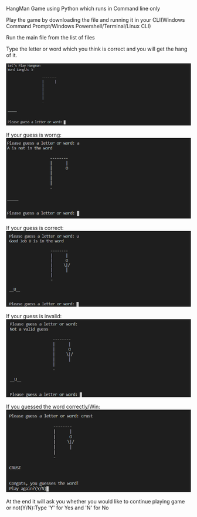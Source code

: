HangMan Game using Python which runs in Command line only

Play the game by downloading the file and running it in your CLI(Windows Command Prompt/Windows Powershell/Terminal/Linux CLI)

Run the main file from the list of files

Type the letter or word which you think is correct and you will get the hang of it.

![Initial img](/images/initial.png)

If your guess is worng:
![Wrong img](/images/wrong.png)

If your guess is correct:
![Correct img](/images/correct.png)

If your guess is invalid:
![Inavlid img](/images/invalid.png)

If you guessed the word correctly/Win:
![Win img](/images/win.png)

At the end it will ask you whether you would like to continue playing game or not(Y/N):Type 'Y' for Yes and 'N' for No

